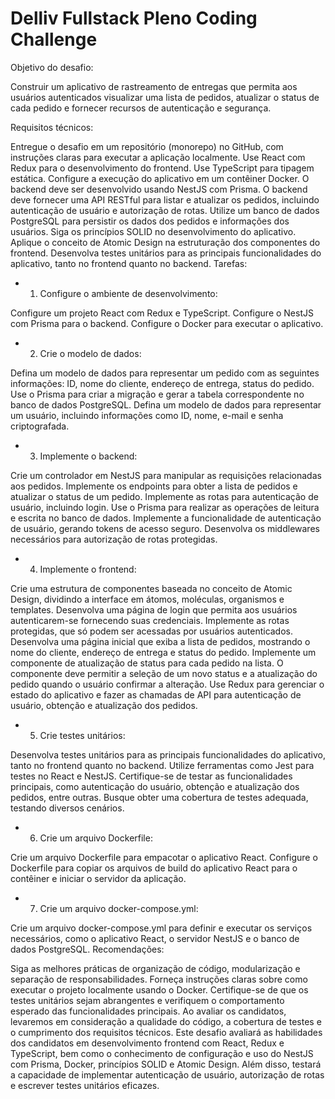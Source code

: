 # Delliv Fullstack Pleno Coding Challenge

Objetivo do desafio:

Construir um aplicativo de rastreamento de entregas que permita aos usuários autenticados visualizar uma lista de pedidos, atualizar o status de cada pedido e fornecer recursos de autenticação e segurança.

Requisitos técnicos:

Entregue o desafio em um repositório (monorepo) no GitHub, com instruções claras para executar a aplicação localmente.
Use React com Redux para o desenvolvimento do frontend.
Use TypeScript para tipagem estática.
Configure a execução do aplicativo em um contêiner Docker.
O backend deve ser desenvolvido usando NestJS com Prisma.
O backend deve fornecer uma API RESTful para listar e atualizar os pedidos, incluindo autenticação de usuário e autorização de rotas.
Utilize um banco de dados PostgreSQL para persistir os dados dos pedidos e informações dos usuários.
Siga os princípios SOLID no desenvolvimento do aplicativo.
Aplique o conceito de Atomic Design na estruturação dos componentes do frontend.
Desenvolva testes unitários para as principais funcionalidades do aplicativo, tanto no frontend quanto no backend.
Tarefas:

* 1. Configure o ambiente de desenvolvimento:

Configure um projeto React com Redux e TypeScript.
Configure o NestJS com Prisma para o backend.
Configure o Docker para executar o aplicativo.

- 2. Crie o modelo de dados:

Defina um modelo de dados para representar um pedido com as seguintes informações: ID, nome do cliente, endereço de entrega, status do pedido.
Use o Prisma para criar a migração e gerar a tabela correspondente no banco de dados PostgreSQL.
Defina um modelo de dados para representar um usuário, incluindo informações como ID, nome, e-mail e senha criptografada.

- 3. Implemente o backend:

Crie um controlador em NestJS para manipular as requisições relacionadas aos pedidos.
Implemente os endpoints para obter a lista de pedidos e atualizar o status de um pedido.
Implemente as rotas para autenticação de usuário, incluindo login.
Use o Prisma para realizar as operações de leitura e escrita no banco de dados.
Implemente a funcionalidade de autenticação de usuário, gerando tokens de acesso seguro.
Desenvolva os middlewares necessários para autorização de rotas protegidas.

- 4. Implemente o frontend:

Crie uma estrutura de componentes baseada no conceito de Atomic Design, dividindo a interface em átomos, moléculas, organismos e templates.
Desenvolva uma página de login que permita aos usuários autenticarem-se fornecendo suas credenciais.
Implemente as rotas protegidas, que só podem ser acessadas por usuários autenticados.
Desenvolva uma página inicial que exiba a lista de pedidos, mostrando o nome do cliente, endereço de entrega e status do pedido.
Implemente um componente de atualização de status para cada pedido na lista. O componente deve permitir a seleção de um novo status e a atualização do pedido quando o usuário confirmar a alteração.
Use Redux para gerenciar o estado do aplicativo e fazer as chamadas de API para autenticação de usuário, obtenção e atualização dos pedidos.

- 5. Crie testes unitários:

Desenvolva testes unitários para as principais funcionalidades do aplicativo, tanto no frontend quanto no backend.
Utilize ferramentas como Jest para testes no React e NestJS.
Certifique-se de testar as funcionalidades principais, como autenticação do usuário, obtenção e atualização dos pedidos, entre outras.
Busque obter uma cobertura de testes adequada, testando diversos cenários.

- 6. Crie um arquivo Dockerfile:

Crie um arquivo Dockerfile para empacotar o aplicativo React.
Configure o Dockerfile para copiar os arquivos de build do aplicativo React para o contêiner e iniciar o servidor da aplicação.

- 7. Crie um arquivo docker-compose.yml:

Crie um arquivo docker-compose.yml para definir e executar os serviços necessários, como o aplicativo React, o servidor NestJS e o banco de dados PostgreSQL.
Recomendações:

Siga as melhores práticas de organização de código, modularização e separação de responsabilidades.
Forneça instruções claras sobre como executar o projeto localmente usando o Docker.
Certifique-se de que os testes unitários sejam abrangentes e verifiquem o comportamento esperado das funcionalidades principais.
Ao avaliar os candidatos, levaremos em consideração a qualidade do código, a cobertura de testes e o cumprimento dos requisitos técnicos.
Este desafio avaliará as habilidades dos candidatos em desenvolvimento frontend com React, Redux e TypeScript, bem como o conhecimento de configuração e uso do NestJS com Prisma, Docker, princípios SOLID e Atomic Design. Além disso, testará a capacidade de implementar autenticação de usuário, autorização de rotas e escrever testes unitários eficazes.
